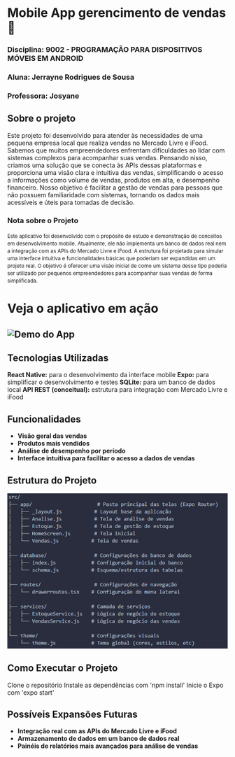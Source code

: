 # Mobile App gerencimento de vendas👋

### Disciplina: 9002 - PROGRAMAÇÃO PARA DISPOSITIVOS MÓVEIS EM ANDROID

### Aluna: Jerrayne Rodrigues de Sousa

### Professora: Josyane

## Sobre o projeto

Este projeto foi desenvolvido para atender às necessidades de uma pequena empresa local que realiza vendas no Mercado Livre e iFood. Sabemos que muitos empreendedores enfrentam dificuldades ao lidar com sistemas complexos para acompanhar suas vendas. Pensando nisso, criamos uma solução que se conecta às APIs dessas plataformas e proporciona uma visão clara e intuitiva das vendas, simplificando o acesso a informações como volume de vendas, produtos em alta, e desempenho financeiro. Nosso objetivo é facilitar a gestão de vendas para pessoas que não possuem familiaridade com sistemas, tornando os dados mais acessíveis e úteis para tomadas de decisão.

### Nota sobre o Projeto

<small>Este aplicativo foi desenvolvido com o propósito de estudo e demonstração de conceitos em desenvolvimento mobile. Atualmente, ele não implementa um banco de dados real nem a integração com as APIs do Mercado Livre e iFood. A estrutura foi projetada para simular uma interface intuitiva e funcionalidades básicas que poderiam ser expandidas em um projeto real. O objetivo é oferecer uma visão inicial de como um sistema desse tipo poderia ser utilizado por pequenos empreendedores para acompanhar suas vendas de forma simplificada.</small>

# Veja o aplicativo em ação

![Demo do App](./assets/Animação.gif)
---

## Tecnologias Utilizadas

**React Native:** para o desenvolvimento da interface mobile
**Expo:** para simplificar o desenvolvimento e testes
**SQLite:** para um banco de dados local
**API REST (conceitual):** estrutura para integração com Mercado Livre e iFood


## Funcionalidades

* **Visão geral das vendas**
* **Produtos mais vendidos**
* **Análise de desempenho por período**
* **Interface intuitiva para facilitar o acesso a dados de vendas**

## Estrutura do Projeto

![alt text](image.png)

## Como Executar o Projeto

Clone o repositório
Instale as dependências com 'npm install'
Inicie o Expo com 'expo start'

## Possíveis Expansões Futuras

* **Integração real com as APIs do Mercado Livre e iFood**
* **Armazenamento de dados em um banco de dados real**
* **Painéis de relatórios mais avançados para análise de vendas**